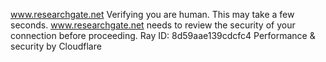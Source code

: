 www.researchgate.net
Verifying you are human. This may take a few seconds.
www.researchgate.net needs to review the security of your connection before proceeding.
Ray ID: 8d59aae139cdcfc4
Performance & security by Cloudflare